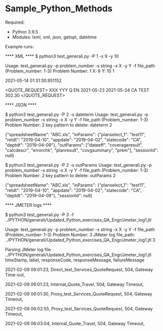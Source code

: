 # Sample_Python_Methods

Required: 
* Python 3.9.5
* Modules: lxml, xml, json, getopt, datetime


Example runs:

**** XML ****
$ python3 test_generali.py -P 1 -x 9 -y 10

Usage: test_generali.py -p problem_number -s string -x X -y Y -f file_path (Problem_number: 1-3)
Problem Number: 1 
X: 9 
Y: 10 
1

2021-05-14 01:31:30.951152
<?xml version="1.0" ?>
<QUOTE_REQUEST>
    <REQUEST>
        <AC>
            <AGC>XXX</AGC>
            <AG>YYY</AG>
        </AC>
        <RQ>
            <TY>Q</TY>
            <LAN>EN</LAN>
        </RQ>
        <TP>
            <DEPART>2021-05-23</DEPART>
            <RETURN>2021-05-24</RETURN>
            <ORG>CA</ORG>
            <DES>TEST</DES>
            <V1>302.30</V1>
        </TP>
    </REQUEST>
</QUOTE_REQUEST>

**** JSON ****

$ python3 test_generali.py -P 2 -s dateterm
Usage: test_generali.py -p problem_number -s string -x X -y Y -f file_path (Problem_number: 1-3)
Problem Number: 2 
key pattern to delete: dateterm 
2

{"spreadsheetName": "ABC.xls", "inParams": {"planselect_1": "test11", "retdt": "2019-04-10", "appdate": "2019-04-02", "statecode": "CA", "deptdt": "2019-04-09"}, "outParams": ["dateeff", "coverageresult", "calcdescr", "errorchk", "planresult", "covgsummary", "prem"], "sessionId": null}


$ python3 test_generali.py -P 2 -s outParams
Usage: test_generali.py -p problem_number -s string -x X -y Y -f file_path (Problem_number: 1-3)
Problem Number: 2 
key pattern to delete: outParams 
2

{"spreadsheetName": "ABC.xls", "inParams": {"planselect_1": "test11", "retdt": "2019-04-10", "appdate": "2019-04-02", "statecode": "CA", "deptdt": "2019-04-09"}, "sessionId": null}



**** JMETER logs ****


$ python3 test_generali.py -P 3 -f ../PYTHON/generali/Updated_Python_exercises_QA_Engr/Jmeter_log1.jtl

Usage: test_generali.py -p problem_number -s string -x X -y Y -f file_path (Problem_number: 1-3)
Problem Number: 3 
JMeter log file_path: ../PYTHON/generali/Updated_Python_exercises_QA_Engr/Jmeter_log1.jtl 
3

Parsing JMeter log file ../PYTHON/generali/Updated_Python_exercises_QA_Engr/Jmeter_log1.jtl
timeStamp, label, responseCode, responseMessage, failureMessage

2021-02-09 06:01:23, Direct_test_Services_QuoteRequest, 504, Gateway Time-out, 

2021-02-09 06:01:23, Internal_Quote_Travel, 504, Gateway Timeout, 

2021-02-09 06:01:30, Proxy_test_Services_QuoteRequest, 504, Gateway Timeout, 

2021-02-09 06:02:55, Proxy_test_Services_QuoteRequest, 504, Gateway Timeout, 

2021-02-09 06:03:04, Internal_Quote_Travel, 504, Gateway Timeout, 
